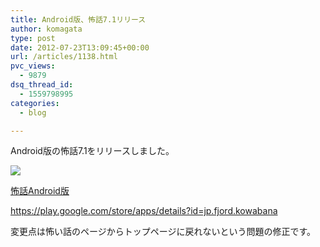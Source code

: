 ```yaml
---
title: Android版、怖話7.1リリース
author: komagata
type: post
date: 2012-07-23T13:09:45+00:00
url: /articles/1138.html
pvc_views:
  - 9879
dsq_thread_id:
  - 1559798995
categories:
  - blog

---
```

Android版の怖話7.1をリリースしました。

[![][1]][2]

[怖話Android版][2]
  
<https://play.google.com/store/apps/details?id=jp.fjord.kowabana>

変更点は怖い話のページからトップページに戻れないという問題の修正です。

 [1]: https://lh4.ggpht.com/UTYQFTJkZvIxsKdf4R1vs0_FcZlmksgydWuQZaadfShuXSEIRHN6ly0XFgksrHgtVvM
 [2]: https://play.google.com/store/apps/details?id=jp.fjord.kowabana